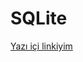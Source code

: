 # SQLite
[Yazı içi linkiyim](https://download.sqlitebrowser.org/DB.Browser.for.SQLite-3.12.2-win64.msi)
